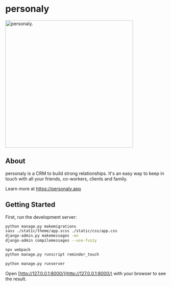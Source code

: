 
# personaly

<img src="https://user-images.githubusercontent.com/32095133/201309098-0aaa4c35-8734-4e13-888a-89bddad85b1a.png" alt="personaly." width="400"/>

## About
personaly is a CRM to build strong relationships. It's an easy way to keep in touch with all your friends, co-workers, clients and family.

Learn more at https://personaly.app


## Getting Started

First, run the development server:

```bash
python manage.py makemigrations
sass ./static/theme/app.scss ./static/css/app.css
django-admin.py makemessages -en
django-admin compilemessages --use-fuzzy

npx webpack
python manage.py runscript reminder_touch

python manage.py runserver
```

Open [http://127.0.0.1:8000/](http://127.0.0.1:8000/) with your browser to see the result.
